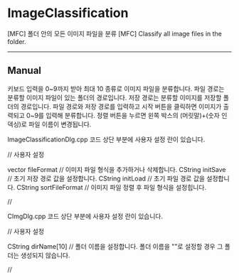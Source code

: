 # ImageClassification
[MFC] 폴더 안의 모든 이미지 파일을 분류
[MFC] Classify all image files in the folder.
<hr/>

## Manual

키보드 입력을 0~9까지 받아 최대 10 종류로 이미지 파일을 분류합니다.
파일 경로는 분류할 이미지 파일이 있는 폴더의 경로입니다.
저장 경로는 분류할 이미지를 저장할 폴더의 경로입니다.
파일 경로와 저장 경로를 입력하고 시작 버튼을 클릭하면 이미지가 출력되고 0~9를 입력해 분류합니다.
정렬 버튼을 누르면 왼쪽 박스의 (머릿말)+(숫자 인덱싱)로 파일 이름이 변경됩니다.

ImageClassificationDlg.cpp 코드 상단 부분에 사용자 설정 란이 있습니다.

// 사용자 설정

vector<CString> fileFormat  // 이미지 파일 형식을 추가하거나 삭제합니다.
CString initSave            // 초기 저장 경로 값을 설정합니다.
CString initLoad            // 초기 파일 경로 값을 설정합니다.
CString sortFileFormat      // 이미지 파일 정렬 후 파일 형식을 설정힙니다.

//


CImgDlg.cpp 코드 상단 부분에 사용자 설정 란이 있습니다.

// 사용자 설정

CString dirName[10]   // 폴더 이름을 설정합니다. 폴더 이름을 ""로 설정할 경우 그 폴더는 생성되지 않습니다.

//
